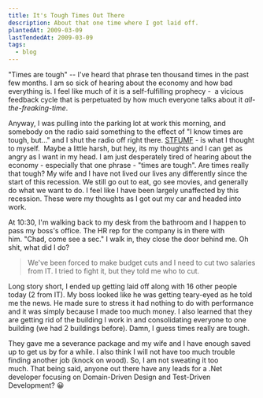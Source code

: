 ```yaml
---
title: It's Tough Times Out There
description: About that one time where I got laid off.
plantedAt: 2009-03-09
lastTendedAt: 2009-03-09
tags:
  - blog
---
```

"Times are tough" -- I've heard that phrase ten thousand times in the past few months. I am so sick of hearing about the economy and how bad everything is. I feel like much of it is a self-fulfilling prophecy -  a vicious feedback cycle that is perpetuated by how much everyone talks about it _all-the-freaking-time_.

Anyway, I was pulling into the parking lot at work this morning, and somebody on the radio said something to the effect of "I know times are tough, but…" and I shut the radio off right there. [STFUMF](http://www.urbandictionary.com/define.php?term=stfumf) - is what I thought to myself.  Maybe a little harsh, but hey, its my thoughts and I can get as angry as I want in my head. I am just desperately tired of hearing about the economy - especially that one phrase - "times are tough". Are times really that tough? My wife and I have not lived our lives any differently since the start of this recession. We still go out to eat, go see movies, and generally do what we want to do. I feel like I have been largely unaffected by this recession. These were my thoughts as I got out my car and headed into work.

At 10:30, I'm walking back to my desk from the bathroom and I happen to pass my boss's office. The HR rep for the company is in there with him. "Chad, come see a sec." I walk in, they close the door behind me. Oh shit, what did I do?

> We've been forced to make budget cuts and I need to cut two salaries from IT. I tried to fight it, but they told me who to cut.

Long story short, I ended up getting laid off along with 16 other people today (2 from IT). My boss looked like he was getting teary-eyed as he told me the news. He made sure to stress it had nothing to do with performance and it was simply because I made too much money. I also learned that they are getting rid of the building I work in and consolidating everyone to one building (we had 2 buildings before). Damn, I guess times really are tough.

They gave me a severance package and my wife and I have enough saved up to get us by for a while. I also think I will not have too much trouble finding another job (knock on wood). So, I am not sweating it too much. That being said, anyone out there have any leads for a .Net developer focusing on Domain-Driven Design and Test-Driven Development? 😀